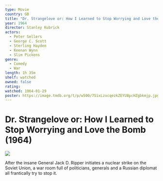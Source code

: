 ```yaml
---
type: Movie
country: GB
title: "Dr. Strangelove or: How I Learned to Stop Worrying and Love the Bomb"
year: 1964
director: Stanley Kubrick
actors:
  - Peter Sellers
  - George C. Scott
  - Sterling Hayden
  - Keenan Wynn
  - Slim Pickens
genre:
  - Comedy
  - War
length: 1h 35m
shelf: watched
owned: false
rating:
watched: 1964-01-29
poster: https://image.tmdb.org/t/p/w500/7SixLzxcqezkZEYU8pcHZgbkmjp.jpg
---
```


# Dr. Strangelove or: How I Learned to Stop Worrying and Love the Bomb (1964)

![](https://image.tmdb.org/t/p/w500/7SixLzxcqezkZEYU8pcHZgbkmjp.jpg)

After the insane General Jack D. Ripper initiates a nuclear strike on the Soviet Union, a war room full of politicians, generals and a Russian diplomat all frantically try to stop it.